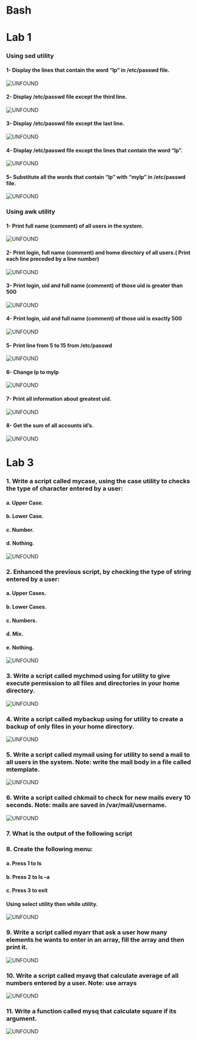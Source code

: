 # Bash
# Lab 1

### Using sed utility
#### 1- Display the lines that contain the word “lp” in /etc/passwd file.
![UNFOUND](https://github.com/omniagad25/Bash/blob/98ba3632e1549afe32862f5450a18a8e096998a2/Q1%20Lab1%20Bash.png)
#### 2- Display /etc/passwd file except the third line.
![UNFOUND](https://github.com/omniagad25/Bash/blob/b5ba81d3149820d8ddebbe38624f9549773b3694/Q2%20Lab1%20Bash.png)
#### 3- Display /etc/passwd file except the last line.
![UNFOUND](https://github.com/omniagad25/Bash/blob/b5ba81d3149820d8ddebbe38624f9549773b3694/Q3%20Lab1%20Bash.png)
#### 4- Display /etc/passwd file except the lines that contain the word “lp”.
![UNFOUND](https://github.com/omniagad25/Bash/blob/b5ba81d3149820d8ddebbe38624f9549773b3694/Q4%20Lab1%20Bash.png)
#### 5- Substitute all the words that contain “lp” with “mylp” in /etc/passwd file.
![UNFOUND](https://github.com/omniagad25/Bash/blob/b5ba81d3149820d8ddebbe38624f9549773b3694/Q5%20Lab1%20Bash.png)
### Using awk utility
#### 1- Print full name (comment) of all users in the system.
![UNFOUND](https://github.com/omniagad25/Bash/blob/b5ba81d3149820d8ddebbe38624f9549773b3694/Q1awk%20Lab1%20Bash.png)
#### 2- Print login, full name (comment) and home directory of all users.( Print each line preceded by a line number)
![UNFOUND](https://github.com/omniagad25/Bash/blob/b5ba81d3149820d8ddebbe38624f9549773b3694/Q2awk%20Lab1%20Bash.png)
#### 3- Print login, uid and full name (comment) of those uid is greater than 500
![UNFOUND](https://github.com/omniagad25/Bash/blob/b5ba81d3149820d8ddebbe38624f9549773b3694/Q3awk%20Lab2%20Bash.png)
#### 4- Print login, uid and full name (comment) of those uid is exactly 500
![UNFOUND](https://github.com/omniagad25/Bash/blob/b5ba81d3149820d8ddebbe38624f9549773b3694/Q4awk%20Lab1%20Bash.png)
#### 5- Print line from 5 to 15 from /etc/passwd
![UNFOUND](https://github.com/omniagad25/Bash/blob/b5ba81d3149820d8ddebbe38624f9549773b3694/Q5awk%20Lab1%20Bash.png)
#### 6- Change lp to mylp
![UNFOUND](https://github.com/omniagad25/Bash/blob/0b676d30d26191c62dc4dd8bc694795799f120b6/Q6awk%20Lab1%20Bash.png)
#### 7- Print all information about greatest uid.
![UNFOUND](https://github.com/omniagad25/Bash/blob/b5ba81d3149820d8ddebbe38624f9549773b3694/Q7awk%20Lab1%20Bash.png)
#### 8- Get the sum of all accounts id’s.
![UNFOUND](https://github.com/omniagad25/Bash/blob/b5ba81d3149820d8ddebbe38624f9549773b3694/Q8awk%20Lab1%20Bash.png)


# Lab 3

### 1. Write a script called mycase, using the case utility to checks the type of character entered by a user: 
#### a. Upper Case.
#### b. Lower Case.
#### c. Number.
#### d. Nothing.
![UNFOUND](https://github.com/omniagad25/Bash/blob/32305fea9d088838dd3f9311e66e781407719363/Q1%20Lab3%20Bash.png)

### 2. Enhanced the previous script, by checking the type of string entered by a user:
#### a. Upper Cases.
#### b. Lower Cases.
#### c. Numbers.
#### d. Mix.
#### e. Nothing.
![UNFOUND](https://github.com/omniagad25/Bash/blob/32305fea9d088838dd3f9311e66e781407719363/Q2%20Lab3%20Bash.png)

### 3. Write a script called mychmod using for utility to give execute permission to all files and directories in your home directory.
![UNFOUND]()

### 4. Write a script called mybackup using for utility to create a backup of only files in your home directory.
![UNFOUND](https://github.com/omniagad25/Bash/blob/7073d8011b6299ab336fd3a4e4922243c4c6e2a9/Q4%20Lab3%20Bash.png)

### 5. Write a script called mymail using for utility to send a mail to all users in the system. Note: write the mail body in a file called mtemplate.
![UNFOUND](https://github.com/omniagad25/Bash/blob/7073d8011b6299ab336fd3a4e4922243c4c6e2a9/Q5%20Lab3%20Bash.png)

### 6. Write a script called chkmail to check for new mails every 10 seconds. Note: mails are saved in /var/mail/username.
![UNFOUND](https://github.com/omniagad25/Bash/blob/7073d8011b6299ab336fd3a4e4922243c4c6e2a9/Q6%20Lab3%20Bash.png)

### 7. What is the output of the following script
#### 

### 8. Create the following menu:
#### a. Press 1 to ls
#### b. Press 2 to ls –a
#### c. Press 3 to exit
#### Using select utility then while utility.
![UNFOUND](https://github.com/omniagad25/Bash/blob/7073d8011b6299ab336fd3a4e4922243c4c6e2a9/Q8%20Lab3%20Bash.png)

### 9. Write a script called myarr that ask a user how many elements he wants to enter in an array, fill the array and then print it.
![UNFOUND](https://github.com/omniagad25/Bash/blob/7073d8011b6299ab336fd3a4e4922243c4c6e2a9/Q9%20Lab3%20Bash.png)

### 10. Write a script called myavg that calculate average of all numbers entered by a user. Note: use arrays
![UNFOUND]()

### 11. Write a function called mysq that calculate square if its argument.
![UNFOUND]()
